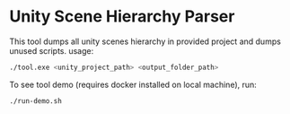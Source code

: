 # Unity Scene Hierarchy Parser

This tool dumps all unity scenes hierarchy in provided project and dumps unused scripts.
usage:
```bash
./tool.exe <unity_project_path> <output_folder_path>
```

To see tool demo (requires docker installed on local machine), run:
```bash
./run-demo.sh
```
